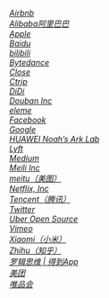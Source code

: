 
*[Airbnb](https://github.com/airbnb)* </br>
*[Alibaba阿里巴巴](https://github.com/alibaba)* </br>
*[Apple](https://github.com/apple)* </br>
*[Baidu](https://github.com/baidu)* </br>
*[bilibili](https://github.com/Bilibili)* </br>
*[Bytedance](https://github.com/bytedance)* </br>
*[Close](https://github.com/closeio)* </br>
*[Ctrip](https://github.com/ctripcorp)* </br>
*[DiDi](https://github.com/didi)* </br>
*[Douban Inc](https://github.com/douban)* </br>
*[eleme](https://github.com/eleme)* </br>
*[Facebook](https://github.com/facebook)* </br>
*[Google](https://github.com/google)* </br>
*[HUAWEI Noah’s Ark Lab](https://github.com/huawei-noah)* </br>
*[Lyft](https://github.com/lyft)* </br>
*[Medium](https://github.com/Medium)* </br>
*[Meili Inc](https://github.com/meili)* </br>
*[meitu（美图）](https://github.com/meitu)* </br>
*[Netflix, Inc](https://github.com/Netflix)* </br>
*[Tencent（腾讯）](https://github.com/tencent)* </br>
*[Twitter](https://github.com/twitter)* </br>
*[Uber Open Source](https://github.com/uber)* </br>
*[Vimeo](https://github.com/vimeo)* </br>
*[Xiaomi（小米）](https://github.com/xiaomi)* </br>
*[Zhihu（知乎）](https://github.com/zhihu)* </br>
*[罗辑思维 | 得到App](https://github.com/luojilab)* </br>
*[美团](https://github.com/meituan-dianping)* </br>
*[唯品会](https://github.com/vipshop)* </br>